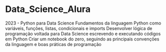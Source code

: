 # Data_Science_Alura
2023 - Python para Data Science  Fundamentos da linguagem Python como variáveis, funções, listas, condicionais e imports   Desenvolver lógica de programação voltada para Data Science escrevendo e executando códigos em Python   Criar um notebook do zero, seguindo as principais convenções da linguagem e boas práticas de programação 
